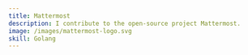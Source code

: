 ```yaml
---
title: Mattermost
description: I contribute to the open-source project Mattermost.
image: /images/mattermost-logo.svg
skill: Golang
---
```


